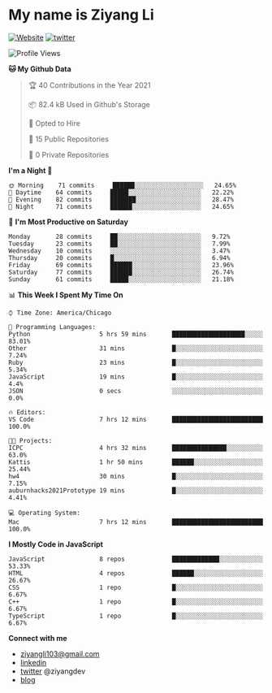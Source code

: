 # My name is Ziyang Li
[![Website](https://img.shields.io/website?down_color=red&down_message=offline&up_color=success&up_message=online&url=https%3A%2F%2Fziyang.dev)](https://ziyang.dev)
[![twitter](https://img.shields.io/badge/twitter-%40ziyangdev-blue?style=social&logo=twitter)](https://twitter.com/ziyangdev)

<!--START_SECTION:waka-->
![Profile Views](http://img.shields.io/badge/Profile%20Views-0-blue)

**🐱 My Github Data** 

> 🏆 40 Contributions in the Year 2021
 > 
> 📦 82.4 kB Used in Github's Storage 
 > 
> 💼 Opted to Hire
 > 
> 📜 15 Public Repositories 
 > 
> 🔑 0 Private Repositories  
 > 
**I'm a Night 🦉** 

```text
🌞 Morning    71 commits     ██████░░░░░░░░░░░░░░░░░░░   24.65% 
🌆 Daytime    64 commits     █████░░░░░░░░░░░░░░░░░░░░   22.22% 
🌃 Evening    82 commits     ███████░░░░░░░░░░░░░░░░░░   28.47% 
🌙 Night      71 commits     ██████░░░░░░░░░░░░░░░░░░░   24.65%

```
📅 **I'm Most Productive on Saturday** 

```text
Monday       28 commits     ██░░░░░░░░░░░░░░░░░░░░░░░   9.72% 
Tuesday      23 commits     ██░░░░░░░░░░░░░░░░░░░░░░░   7.99% 
Wednesday    10 commits     ░░░░░░░░░░░░░░░░░░░░░░░░░   3.47% 
Thursday     20 commits     █░░░░░░░░░░░░░░░░░░░░░░░░   6.94% 
Friday       69 commits     ██████░░░░░░░░░░░░░░░░░░░   23.96% 
Saturday     77 commits     ██████░░░░░░░░░░░░░░░░░░░   26.74% 
Sunday       61 commits     █████░░░░░░░░░░░░░░░░░░░░   21.18%

```


📊 **This Week I Spent My Time On** 

```text
⌚︎ Time Zone: America/Chicago

💬 Programming Languages: 
Python                   5 hrs 59 mins       ████████████████████░░░░░   83.01% 
Other                    31 mins             █░░░░░░░░░░░░░░░░░░░░░░░░   7.24% 
Ruby                     23 mins             █░░░░░░░░░░░░░░░░░░░░░░░░   5.34% 
JavaScript               19 mins             █░░░░░░░░░░░░░░░░░░░░░░░░   4.4% 
JSON                     0 secs              ░░░░░░░░░░░░░░░░░░░░░░░░░   0.0%

🔥 Editors: 
VS Code                  7 hrs 12 mins       █████████████████████████   100.0%

🐱‍💻 Projects: 
ICPC                     4 hrs 32 mins       ███████████████░░░░░░░░░░   63.0% 
Kattis                   1 hr 50 mins        ██████░░░░░░░░░░░░░░░░░░░   25.44% 
hw4                      30 mins             █░░░░░░░░░░░░░░░░░░░░░░░░   7.15% 
auburnhacks2021Prototype 19 mins             █░░░░░░░░░░░░░░░░░░░░░░░░   4.41%

💻 Operating System: 
Mac                      7 hrs 12 mins       █████████████████████████   100.0%

```

**I Mostly Code in JavaScript** 

```text
JavaScript               8 repos             █████████████░░░░░░░░░░░░   53.33% 
HTML                     4 repos             ██████░░░░░░░░░░░░░░░░░░░   26.67% 
CSS                      1 repo              █░░░░░░░░░░░░░░░░░░░░░░░░   6.67% 
C++                      1 repo              █░░░░░░░░░░░░░░░░░░░░░░░░   6.67% 
TypeScript               1 repo              █░░░░░░░░░░░░░░░░░░░░░░░░   6.67%

```



<!--END_SECTION:waka-->

**Connect with me**
- ziyangli103@gmail.com
- [linkedin](https://www.linkedin.com/in/ziyangg/)
- [twitter](https://twitter.com/ziyangdev) @ziyangdev
- [blog](https://ziyangll.github.io/blog/)
